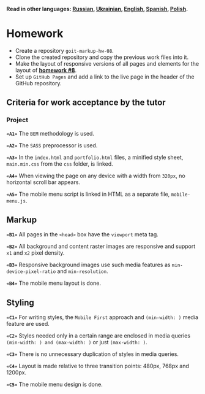 **Read in other languages: [Russian](README.md), [Ukrainian](README.ua.md),
[English](README.en.md), [Spanish](README.es.md), [Polish](README.pl.md).**

# Homework

- Create a repository `goit-markup-hw-08`.
- Clone the created repository and copy the previous work files into it.
- Make the layout of responsive versions of all pages and elements for the
  layout of
  [**homework #8**](<https://www.figma.com/file/oTYBECAN79dXy19hzWObO4/Web-Studio-(Version-2.1)?node-id=1%3A3330>).
- Set up `GitHub Pages` and add a link to the live page in the header of the
  GitHub repository.

## Criteria for work acceptance by the tutor

### Project

**`«A1»`** The `BEM` methodology is used.

**`«A2»`** The `SASS` preprocessor is used.

**`«A3»`** In the `index.html` and `portfolio.html` files, a minified style
sheet, `main.min.css` from the `css` folder, is linked.

**`«A4»`** When viewing the page on any device with a width from `320px`, no
horizontal scroll bar appears.

**`«A5»`** The mobile menu script is linked in HTML as a separate file,
`mobile-menu.js`.

## Markup

**`«B1»`** All pages in the `<head>` box have the `viewport` meta tag.

**`«B2»`** All background and content raster images are responsive and support
`x1` and `x2` pixel density.

<!-- **`«B3»`** Responsive content images use the `<img>` element with the `srcset`
attribute and `x` descriptor. -->

**`«B3»`** Responsive background images use such media features as
`min-device-pixel-ratio` and `min-resolution`.

**`«B4»`** The mobile menu layout is done.

## Styling

**`«C1»`** For writing styles, the `Mobile First` approach and `(min-width: )`
media feature are used.

**`«C2»`** Styles needed only in a certain range are enclosed in media queries
`(min-width: ) and (max-width: )` or just `(max-width: )`.

**`«C3»`** There is no unnecessary duplication of styles in media queries.

**`«C4»`** Layout is made relative to three transition points: 480px, 768px and
1200px.

**`«C5»`** The mobile menu design is done.
